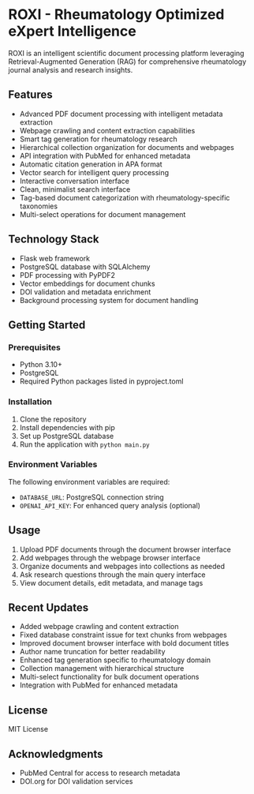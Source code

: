 # ROXI - Rheumatology Optimized eXpert Intelligence

ROXI is an intelligent scientific document processing platform leveraging Retrieval-Augmented Generation (RAG) for comprehensive rheumatology journal analysis and research insights.

## Features

- Advanced PDF document processing with intelligent metadata extraction
- Webpage crawling and content extraction capabilities
- Smart tag generation for rheumatology research
- Hierarchical collection organization for documents and webpages
- API integration with PubMed for enhanced metadata
- Automatic citation generation in APA format
- Vector search for intelligent query processing
- Interactive conversation interface
- Clean, minimalist search interface
- Tag-based document categorization with rheumatology-specific taxonomies
- Multi-select operations for document management

## Technology Stack

- Flask web framework
- PostgreSQL database with SQLAlchemy
- PDF processing with PyPDF2
- Vector embeddings for document chunks
- DOI validation and metadata enrichment
- Background processing system for document handling

## Getting Started

### Prerequisites

- Python 3.10+
- PostgreSQL
- Required Python packages listed in pyproject.toml

### Installation

1. Clone the repository
2. Install dependencies with pip
3. Set up PostgreSQL database
4. Run the application with `python main.py`

### Environment Variables

The following environment variables are required:

- `DATABASE_URL`: PostgreSQL connection string
- `OPENAI_API_KEY`: For enhanced query analysis (optional)

## Usage

1. Upload PDF documents through the document browser interface
2. Add webpages through the webpage browser interface
3. Organize documents and webpages into collections as needed
4. Ask research questions through the main query interface
5. View document details, edit metadata, and manage tags

## Recent Updates

- Added webpage crawling and content extraction
- Fixed database constraint issue for text chunks from webpages
- Improved document browser interface with bold document titles
- Author name truncation for better readability
- Enhanced tag generation specific to rheumatology domain
- Collection management with hierarchical structure
- Multi-select functionality for bulk document operations
- Integration with PubMed for enhanced metadata

## License

MIT License

## Acknowledgments

- PubMed Central for access to research metadata
- DOI.org for DOI validation services

